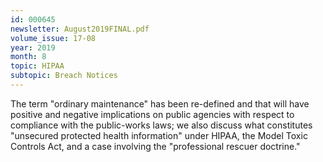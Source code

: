 ```yaml
---
id: 000645
newsletter: August2019FINAL.pdf
volume_issue: 17-08
year: 2019
month: 8
topic: HIPAA
subtopic: Breach Notices
---
```


The term "ordinary maintenance" has been re-defined and that will have positive and negative implications on public agencies with respect to compliance with the public-works laws; we also discuss what constitutes "unsecured protected health information" under HIPAA, the Model Toxic Controls Act, and a case involving the "professional rescuer doctrine."